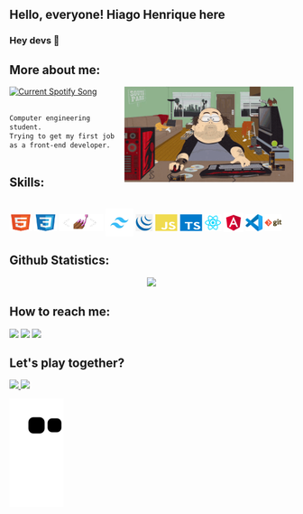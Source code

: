 ## Hello, everyone! Hiago Henrique here
### Hey devs 👋
##  More about me:

<a href="https://github.com/tthn0/Spotify-Readme">
  <img src="https://spotify-readme-lac-one.vercel.app//api?theme=dark&scan=true" alt="Current Spotify Song">
</a>

<img align="right" width="300" padding src="images/internet-south-park.gif" />

```

Computer engineering student. 
Trying to get my first job as a front-end developer.


```


## **Skills:**
<div style="display: inline_block"><br>
  <img align="center" alt="HTML" height="30" width="40" src="https://raw.githubusercontent.com/devicons/devicon/master/icons/html5/html5-original.svg">
  <img align="center" alt="CSS" height="30" width="40" src="https://raw.githubusercontent.com/devicons/devicon/master/icons/css3/css3-original.svg">
  <img align="center" alt="styled components" height="30" src="images/styled components.png">
  <img align="center" alt="tailwind" height="50" src="images/tailwind.png">
    <img align="center" alt="jQuery" height="30" src="images/jquery.png">
  <img align="center" alt="Rafa-Js" height="30" width="40" src="https://raw.githubusercontent.com/devicons/devicon/master/icons/javascript/javascript-plain.svg">
  <img align="center" alt="Rafa-Ts" height="30" width="40" src="https://raw.githubusercontent.com/devicons/devicon/master/icons/typescript/typescript-plain.svg">
  <img align="center" alt="React" height="30" src="images/react.png">
   <img align="center" alt="Angular" height="35" src="images/2048px-Angular_full_color_logo.svg.png">
  <img align="center" alt="Vs-Code" height="30" src="https://raw.githubusercontent.com/github/explore/80688e429a7d4ef2fca1e82350fe8e3517d3494d/topics/visual-studio-code/visual-studio-code.png">
   <img align="center" alt="Git" height="30" src="https://raw.githubusercontent.com/github/explore/80688e429a7d4ef2fca1e82350fe8e3517d3494d/topics/git/git.png">
   
</div>

## **Github Statistics:**
<div align="center">
  <!-- <a href="https://github.com/HiagoHGomes">
  <img height="180em" src="https://github-readme-stats.vercel.app/api?username=HiagoHGomes&show_icons=true&theme=dark&include_all_commits=true&count_private=true"/> -->
  <img height="180em" src="https://github-readme-stats.vercel.app/api/top-langs/?username=HiagoHGomes&layout=compact&langs_count=7&theme=dark"/>
</div>

## **How to reach me:**

<p align="left">
  
  <a href="https://www.linkedin.com/in/hiago-henrique-gomes-a955a6188/" target="_blank">
  <img src="https://img.shields.io/badge/-Linkedin-0e76a8?style=flat-square&logo=Linkedin&logoColor=white"/></a>
  
  <a href="//www.facebook.com/Hiago.Henrique.Gomes/" target="_blank">
  <img src="https://img.shields.io/badge/-Facebook-3b5998?style=flat-square&labelColor=3b5998&logo=facebook&logoColor=white"/></a>

  <a href="https://www.instagram.com/_hiagod/" target="_blank">
  <img src="https://img.shields.io/badge/-Instagram-DF0174?style=flat-square&labelColor=DF0174&logo=instagram&logoColor=white"/></a>
</p>  

## **Let's play together?**
 <p align="left">
   <a href="https://account.xbox.com/pt-BR/Profile?xr=mebarnav" target="_blank">
     <img src="https://img.shields.io/badge/Xbox-107C10?style=for-the-badge&logo=xbox&logoColor=white"/>
   </a>
  <a href="https://steamcommunity.com/profiles   /76561198094007541/" target"_blank">
    <img src="https://img.shields.io/badge/Steam-000000?style=for-the-badge&logo=steam&logoColor=white"/>
  </a>
 </p>

![snake gif](https://github.com/HiagoHGomes/HiagoHGomes/blob/output/github-contribution-grid-snake.svg)
 
 
 
